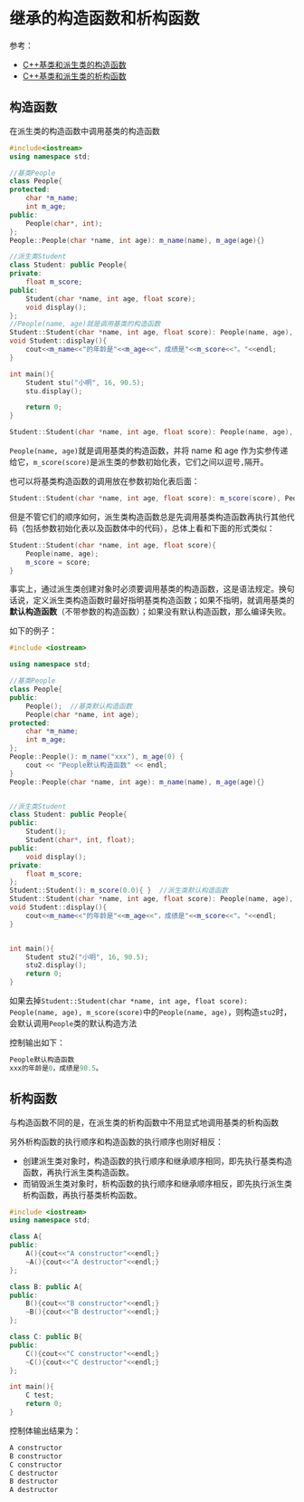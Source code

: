 # 继承的构造函数和析构函数

参考：

+ [C++基类和派生类的构造函数](http://c.biancheng.net/view/2275.html)
+ [C++基类和派生类的析构函数](http://c.biancheng.net/view/2276.html)



## 构造函数

在派生类的构造函数中调用基类的构造函数

```c++
#include<iostream>
using namespace std;

//基类People
class People{
protected:
    char *m_name;
    int m_age;
public:
    People(char*, int);
};
People::People(char *name, int age): m_name(name), m_age(age){}

//派生类Student
class Student: public People{
private:
    float m_score;
public:
    Student(char *name, int age, float score);
    void display();
};
//People(name, age)就是调用基类的构造函数
Student::Student(char *name, int age, float score): People(name, age), m_score(score){ }
void Student::display(){
    cout<<m_name<<"的年龄是"<<m_age<<"，成绩是"<<m_score<<"。"<<endl;
}

int main(){
    Student stu("小明", 16, 90.5);
    stu.display();

    return 0;
}
```

```c++
Student::Student(char *name, int age, float score): People(name, age), m_score(score){ }
```

`People(name, age)`就是调用基类的构造函数，并将 name 和 age 作为实参传递给它，`m_score(score)`是派生类的参数初始化表，它们之间以逗号`,`隔开。

也可以将基类构造函数的调用放在参数初始化表后面：

```c++
Student::Student(char *name, int age, float score): m_score(score), People(name, age){ }
```

但是不管它们的顺序如何，派生类构造函数总是先调用基类构造函数再执行其他代码（包括参数初始化表以及函数体中的代码），总体上看和下面的形式类似：

```c++
Student::Student(char *name, int age, float score){
    People(name, age);
    m_score = score;
}
```



事实上，通过派生类创建对象时必须要调用基类的构造函数，这是语法规定。换句话说，定义派生类构造函数时最好指明基类构造函数；如果不指明，就调用基类的**默认构造函数**（不带参数的构造函数）；如果没有默认构造函数，那么编译失败。

如下的例子：

```c++
#include <iostream>

using namespace std;

//基类People
class People{
public:
    People();  //基类默认构造函数
    People(char *name, int age);
protected:
    char *m_name;
    int m_age;
};
People::People(): m_name("xxx"), m_age(0) {
    cout << "People默认构造函数" << endl;
}
People::People(char *name, int age): m_name(name), m_age(age){}


//派生类Student
class Student: public People{
public:
    Student();
    Student(char*, int, float);
public:
    void display();
private:
    float m_score;
};
Student::Student(): m_score(0.0){ }  //派生类默认构造函数
Student::Student(char *name, int age, float score): People(name, age), m_score(score){ }
void Student::display(){
    cout<<m_name<<"的年龄是"<<m_age<<"，成绩是"<<m_score<<"。"<<endl;
}


int main(){
    Student stu2("小明", 16, 90.5);
    stu2.display();
    return 0;
}
```

如果去掉`Student::Student(char *name, int age, float score): People(name, age), m_score(score)`中的`People(name, age)`，则构造`stu2`时，会默认调用`People`类的默认构造方法

控制输出如下：

```c++
People默认构造函数
xxx的年龄是0，成绩是90.5。
```



## 析构函数

与构造函数不同的是，在派生类的析构函数中不用显式地调用基类的析构函数

另外析构函数的执行顺序和构造函数的执行顺序也刚好相反：

- 创建派生类对象时，构造函数的执行顺序和继承顺序相同，即先执行基类构造函数，再执行派生类构造函数。
- 而销毁派生类对象时，析构函数的执行顺序和继承顺序相反，即先执行派生类析构函数，再执行基类析构函数。



```c++
#include <iostream>
using namespace std;

class A{
public:
    A(){cout<<"A constructor"<<endl;}
    ~A(){cout<<"A destructor"<<endl;}
};

class B: public A{
public:
    B(){cout<<"B constructor"<<endl;}
    ~B(){cout<<"B destructor"<<endl;}
};

class C: public B{
public:
    C(){cout<<"C constructor"<<endl;}
    ~C(){cout<<"C destructor"<<endl;}
};

int main(){
    C test;
    return 0;
}
```

控制体输出结果为：

```c++
A constructor
B constructor
C constructor
C destructor
B destructor
A destructor
```























